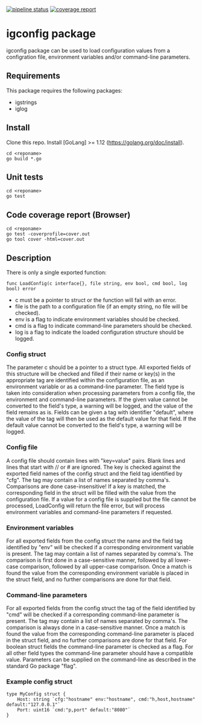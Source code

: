 [![pipeline status](https://gitlab.test.igdcs.com/finops/utils/basics/iglog/badges/master/pipeline.svg)](https://gitlab.test.igdcs.com/finops/utils/basics/iglog/commits/master)
[![coverage report](https://gitlab.test.igdcs.com/finops/utils/basics/iglog/badges/master/coverage.svg)](https://gitlab.test.igdcs.com/finops/utils/basics/iglog/commits/master)


# igconfig package

igconfig package can be used to load configuration values from a configration file,
environment variables and/or command-line parameters.

## Requirements
This package requires the following packages:
- igstrings
- iglog

## Install

Clone this repo.
Install [GoLang] >= 1.12  (https://golang.org/doc/install).
```
cd <reponame>
go build *.go
```

## Unit tests
```
cd <reponame>
go test
```

## Code coverage report (Browser)
```
cd <reponame>
go test -coverprofile=cover.out
go tool cover -html=cover.out
```

## Description
There is only a single exported function:
```
func LoadConfig(c interface{}, file string, env bool, cmd bool, log bool) error
```
- c must be a pointer to struct or the function will fail with an error.
- file is the path to a configuration file (if an empty string, no file will be checked).
- env is a flag to indicate environment variables should be checked.
- cmd is a flag to indicate command-line parameters should be checked.
- log is a flag to indicate the loaded configuration structure should be logged.

### Config struct
The parameter c should be a pointer to a struct type.
All exported fields of this structure will be checked and filled if their name or key(s) in
the appropriate tag are identified within the configuration file, as an environment variable
or as a command-line parameter.
The field type is taken into consideration when processing parameters from a config file,
the environment and command-line parameters.
If the given value cannot be converted to the field's type, a warning will be logged,
and the value of the field remains as is.
Fields can be given a tag with identifier "default", where the value of the tag will then be
used as the default value for that field. If the default value cannot be converted to the
field's type, a warning will be logged.

### Config file
A config file should contain lines with "key=value" pairs.
Blank lines and lines that start with // or # are ignored.
The key is checked against the exported field names of the config struct and the field tag
identified by "cfg". The tag may contain a list of names separated by comma's.
Comparisons are done case-insensitive! 
If a key is matched, the corresponding field in the struct will be filled with the value
from the configuration file.
If a value for a config file is supplied but the file cannot be processed, LoadConfig will
return the file error, but will process environment variables and command-line parameters
if requested.

### Environment variables
For all exported fields from the config struct the name and the field tag identified by "env"
will be checked if a corresponding environment variable is present. The tag may contain
a list of names separated by comma's. The comparison is first done in a case-sensitive manner,
followed by all lower-case comparison, followed by all upper-case comparison.
Once a match is found the value from the corresponding environment variable is placed
in the struct field, and no further comparisons are done for that field.

### Command-line parameters
For all exported fields from the config struct the tag of the field identified by "cmd"
will be checked if a corresponding command-line parameter is present. The tag may contain
a list of names separated by comma's. The comparison is always done in a case-sensitive manner.
Once a match is found the value from the corresponding command-line parameter is placed
in the struct field, and no further comparisons are done for that field.
For boolean struct fields the command-line parameter is checked as a flag.
For all other field types the command-line parameter should have a compatible value.
Parameters can be supplied on the command-line as described in the standard Go package "flag".

### Example config struct
```
type MyConfig struct {
    Host: string `cfg:"hostname" env:"hostname", cmd:"h,host,hostname" default:"127.0.0.1"`
    Port: uint16 `cmd:"p,port" default:"8080"`
}
```
